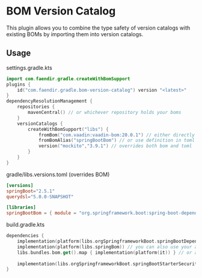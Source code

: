 # BOM Version Catalog

This plugin allows you to combine the type safety of version catalogs with existing BOMs by importing them into version catalogs.

## Usage

settings.gradle.kts

```kotlin
import com.faendir.gradle.createWithBomSupport
plugins {
    id("com.faendir.gradle.bom-version-catalog") version "<latest>"
}
dependencyResolutionManagement {
    repositories {
        mavenCentral() // or whichever repository holds your boms
    }
    versionCatalogs {
        createWithBomSupport("libs") {
            fromBom("com.vaadin:vaadin-bom:20.0.1") // either directly specify your bom
            fromBomAlias("springBootBom") // or use definition in toml
            version("mockito","3.9.1") // overrides both bom and toml
        }
    }
}
```

gradle/libs.versions.toml (overrides BOM)

```toml
[versions]
springBoot="2.5.1"
querydsl="5.0.0-SNAPSHOT"

[libraries]
springBootBom = { module = "org.springframework.boot:spring-boot-dependencies", version.ref = "springBoot" }
```

build.gradle.kts
```kotlin
dependencies {
    implementation(platform(libs.orgSpringframeworkBoot.springBootDependencies)) // apply bom
    implementation(platform(libs.springBom)) // you can also use your alias if you defined one
    libs.bundles.bom.get().map { implementation(platform(it)) } // or apply all boms with this supplied bundle
    
    implementation(libs.orgSpringframeworkBoot.springBootStarterSecurity) // now you can add any dependency from your bom in a typesafe manner
}
```